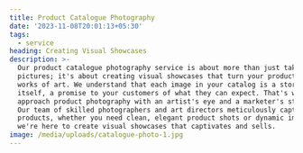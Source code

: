 ```yaml
---
title: Product Catalogue Photography
date: '2023-11-08T20:01:13+05:30'
tags:
  - service
heading: Creating Visual Showcases
description: >-
  Our product catalogue photography service is about more than just taking
  pictures; it's about creating visual showcases that turn your products into
  works of art. We understand that each image in your catalog is a story in
  itself, a promise to your customers of what they can expect. That's why we
  approach product photography with an artist's eye and a marketer's strategy.
  Our team of skilled photographers and art directors meticulously capture your
  products, whether you need clean, elegant product shots or dynamic imagery,
  we're here to create visual showcases that captivates and sells.
image: /media/uploads/catalogue-photo-1.jpg
---
```


